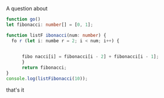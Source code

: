A question about 

```typescript
function go()
let fibonacci: number[] = [0, 1];

function listF ibonacci(num: number) {
  fo r (let i: numbe r = 2; i < num; i++) {
  

      fibo nacci[i] = fibonacci[i - 2] + fibonacci[i - 1];
      }
      return fibonacci;
}
console.log(listFibonacci(10));
```

that's it
